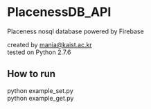 # PlacenessDB_API
Placeness nosql database powered by Firebase

created by mania@kaist.ac.kr<br />
tested on Python 2.7.6

## How to run 
python example_set.py<br />
python example_get.py


